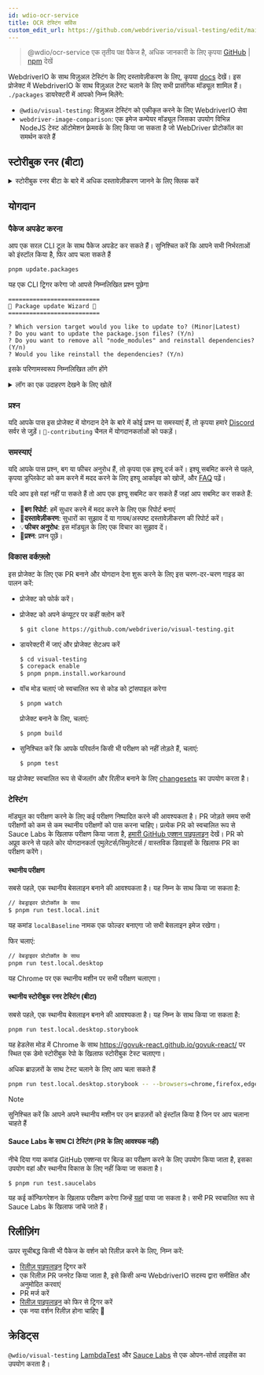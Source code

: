 ```yaml
---
id: wdio-ocr-service
title: OCR टेस्टिंग सर्विस
custom_edit_url: https://github.com/webdriverio/visual-testing/edit/main/README.md
---
```



> @wdio/ocr-service एक तृतीय पक्ष पैकेज है, अधिक जानकारी के लिए कृपया [GitHub](https://github.com/webdriverio/visual-testing) | [npm](https://www.npmjs.com/package/@wdio/ocr-service) देखें

WebdriverIO के साथ विज़ुअल टेस्टिंग के लिए दस्तावेज़ीकरण के लिए, कृपया [docs](https://webdriver.io/docs/visual-testing) देखें। इस प्रोजेक्ट में WebdriverIO के साथ विज़ुअल टेस्ट चलाने के लिए सभी प्रासंगिक मॉड्यूल शामिल हैं। `./packages` डायरेक्टरी में आपको निम्न मिलेंगे:

-   `@wdio/visual-testing`: विज़ुअल टेस्टिंग को एकीकृत करने के लिए WebdriverIO सेवा
-   `webdriver-image-comparison`: एक इमेज कम्पेयर मॉड्यूल जिसका उपयोग विभिन्न NodeJS टेस्ट ऑटोमेशन फ्रेमवर्क के लिए किया जा सकता है जो WebDriver प्रोटोकॉल का समर्थन करते हैं

## स्टोरीबुक रनर (बीटा)

<details>
  <summary>स्टोरीबुक रनर बीटा के बारे में अधिक दस्तावेज़ीकरण जानने के लिए क्लिक करें</summary>

> स्टोरीबुक रनर अभी भी बीटा में है, डॉक्स बाद में [WebdriverIO](https://webdriver.io/docs/visual-testing) दस्तावेज़ीकरण पेजेस पर स्थानांतरित किए जाएंगे।

यह मॉड्यूल अब स्टोरीबुक को नए विज़ुअल रनर के साथ समर्थन करता है। यह रनर स्वचालित रूप से स्थानीय/रिमोट स्टोरीबुक इंस्टेंस के लिए स्कैन करता है और प्रत्येक कंपोनेंट के एलिमेंट स्क्रीनशॉट बनाएगा। यह निम्न को जोड़कर किया जा सकता है

```ts
export const config: WebdriverIO.Config = {
    // ...
    services: ["visual"],
    // ....
};
```

आपके `services` में और कमांड लाइन के माध्यम से `npx wdio tests/configs/wdio.local.desktop.storybook.conf.ts --storybook` चलाकर।
यह डिफॉल्ट ब्राउज़र के रूप में हेडलेस मोड में Chrome का उपयोग करेगा।

> [!NOTE]
>
> -   अधिकांश विज़ुअल टेस्टिंग विकल्प स्टोरीबुक रनर के लिए भी काम करेंगे, [WebdriverIO](https://webdriver.io/docs/visual-testing) दस्तावेज़ीकरण देखें।
> -   स्टोरीबुक रनर आपकी सभी क्षमताओं को ओवरराइट करेगा और केवल उन ब्राउज़रों पर चल सकता है जिन्हें यह समर्थन करता है, [`--browsers`](#browsers) देखें।
> -   स्टोरीबुक रनर एक मौजूदा कॉन्फिग का समर्थन नहीं करता है जो मल्टीरिमोट क्षमताओं का उपयोग करता है और एक त्रुटि फेंकेगा।
> -   स्टोरीबुक रनर केवल डेस्कटॉप वेब का समर्थन करता है, मोबाइल वेब का नहीं।

### स्टोरीबुक रनर सर्विस विकल्प

सर्विस विकल्प इस प्रकार प्रदान किए जा सकते हैं

```ts
export const config: WebdriverIO.Config  = {
    // ...
    services: [
      [
        'visual',
        {
            // कुछ डिफॉल्ट विकल्प
            baselineFolder: join(process.cwd(), './__snapshots__/'),
            debug: true,
            // स्टोरीबुक विकल्प, विवरण के लिए क्लाई विकल्प देखें
            storybook: {
                additionalSearchParams: new URLSearchParams({foo: 'bar', abc: 'def'}),
                clip: false,
                clipSelector: ''#some-id,
                numShards: 4,
                // `skipStories` एक स्ट्रिंग ('example-button--secondary'),
                // एक एरे (['example-button--secondary', 'example-button--small'])
                // या एक रेगेक्स हो सकता है जिसे स्ट्रिंग के रूप में प्रदान किया जाना चाहिए ("/.*button.*/gm")
                skipStories: ['example-button--secondary', 'example-button--small'],
                url: 'https://www.bbc.co.uk/iplayer/storybook/',
                version: 6,
                // वैकल्पिक - बेसलाइन पाथ को ओवरराइड करने की अनुमति देता है। डिफॉल्ट रूप से यह बेसलाइन को श्रेणी और कंपोनेंट द्वारा समूहित करेगा (उदाहरण के लिए, forms/input/baseline.png)
                getStoriesBaselinePath: (category, component) => `path__${category}__${component}`,
            },
        },
      ],
    ],
    // ....
}
```

### स्टोरीबुक रनर CLI विकल्प

#### `--additionalSearchParams`

-   **प्रकार:** `string`
-   **अनिवार्य:** नहीं
-   **डिफॉल्ट:** ''
-   **उदाहरण:** `npx wdio tests/configs/wdio.local.desktop.storybook.conf.ts --storybook --additionalSearchParams="foo=bar&abc=def"`

यह स्टोरीबुक URL में अतिरिक्त खोज पैरामीटर जोड़ देगा।
अधिक जानकारी के लिए [URLSearchParams](https://developer.mozilla.org/en-US/docs/Web/API/URLSearchParams) दस्तावेज़ीकरण देखें। स्ट्रिंग एक वैध URLSearchParams स्ट्रिंग होनी चाहिए।

> [!NOTE]
> डबल कोट्स आवश्यक हैं ताकि `&` को कमांड सेपरेटर के रूप में व्याख्या करने से रोका जा सके।
> उदाहरण के लिए `--additionalSearchParams="foo=bar&abc=def"` के साथ यह कहानियों के परीक्षण के लिए निम्नलिखित स्टोरीबुक URL उत्पन्न करेगा: `http://storybook.url/iframe.html?id=story-id&foo=bar&abc=def`।

#### `--browsers`

-   **प्रकार:** `string`
-   **अनिवार्य:** नहीं
-   **डिफॉल्ट:** `chrome`, आप `chrome|firefox|edge|safari` से चुन सकते हैं
-   **उदाहरण:** `npx wdio tests/configs/wdio.local.desktop.storybook.conf.ts --storybook --browsers=chrome,firefox,edge,safari`
-   **नोट:** केवल CLI के माध्यम से उपलब्ध है

यह कंपोनेंट स्क्रीनशॉट लेने के लिए प्रदान किए गए ब्राउज़रों का उपयोग करेगा

> [!NOTE]
> सुनिश्चित करें कि आपने अपने स्थानीय मशीन पर उन ब्राउज़रों को इंस्टॉल किया है जिन पर आप चलाना चाहते हैं

#### `--clip`

-   **प्रकार:** `boolean`
-   **अनिवार्य:** नहीं
-   **डिफॉल्ट:** `true`
-   **उदाहरण:** `npx wdio tests/configs/wdio.local.desktop.storybook.conf.ts --storybook --clip=false`

जब अक्षम किया जाता है तो यह एक व्यूपोर्ट स्क्रीनशॉट बनाएगा। जब सक्षम किया जाता है तो यह [`--clipSelector`](#clipselector) के आधार पर एलिमेंट स्क्रीनशॉट बनाएगा जो कंपोनेंट स्क्रीनशॉट के चारों ओर सफेद स्थान की मात्रा को कम करेगा और स्क्रीनशॉट के आकार को कम करेगा।

#### `--clipSelector`

-   **प्रकार:** `string`
-   **अनिवार्य:** नहीं
-   **डिफॉल्ट:** स्टोरीबुक V7 के लिए `#storybook-root > :first-child` और स्टोरीबुक V6 के लिए `#root > :first-child:not(script):not(style)`, [`--version`](#version) भी देखें
-   **उदाहरण:** `npx wdio tests/configs/wdio.local.desktop.storybook.conf.ts --storybook --clipSelector="#some-id"`

यह वह सेलेक्टर है जिसका उपयोग किया जाएगा:

-   स्क्रीनशॉट लेने के लिए एलिमेंट का चयन करने के लिए
-   एलिमेंट के लिए स्क्रीनशॉट लेने से पहले दृश्यमान होने की प्रतीक्षा करने के लिए

#### `--devices`

-   **प्रकार:** `string`
-   **अनिवार्य:** नहीं
-   **डिफॉल्ट:** आप [`deviceDescriptors.ts`](https://github.com/webdriverio/visual-testing/blob/main/./packages/service/src/storybook/deviceDescriptors.ts) से चुन सकते हैं
-   **उदाहरण:** `npx wdio tests/configs/wdio.local.desktop.storybook.conf.ts --storybook --devices="iPhone 14 Pro Max","Pixel 3 XL"`
-   **नोट:** केवल CLI के माध्यम से उपलब्ध है

यह कंपोनेंट स्क्रीनशॉट लेने के लिए प्रदान किए गए उपकरणों का उपयोग करेगा जो [`deviceDescriptors.ts`](https://github.com/webdriverio/visual-testing/blob/main/./packages/service/src/storybook/deviceDescriptors.ts) से मेल खाते हैं

> [!NOTE]
>
> -   यदि आपको एक डिवाइस कॉन्फिग नहीं मिलता है, तो [फीचर अनुरोध](https://github.com/webdriverio/visual-testing/issues/new?assignees=&labels=&projects=&template=--feature-request.md) सबमिट करने में संकोच न करें
> -   यह केवल Chrome के साथ काम करेगा:
>     -   यदि आप `--devices` प्रदान करते हैं तो सभी Chrome इंस्टेंस **मोबाइल एमुलेशन** मोड में चलेंगे
>     -   यदि आप Chrome के अलावा अन्य ब्राउज़र भी प्रदान करते हैं, जैसे `--devices --browsers=firefox,safari,edge` तो यह स्वचालित रूप से मोबाइल एमुलेशन मोड में Chrome जोड़ देगा
> -   स्टोरीबुक रनर डिफॉल्ट रूप से एलिमेंट स्नैपशॉट बनाएगा, यदि आप पूरे मोबाइल एमुलेटेड स्क्रीनशॉट को देखना चाहते हैं तो कमांड लाइन के माध्यम से `--clip=false` प्रदान करें
> -   फाइल नाम उदाहरण के लिए `__snapshots__/example/button/desktop_chrome/example-button--large-local-chrome-iPhone-14-Pro-Max-430x932-dpr-3.png` जैसा दिखेगा
> -   **[SRC:](https://chromedriver.chromium.org/mobile-emulation#h.p_ID_167)** मोबाइल एमुलेशन का उपयोग करके डेस्कटॉप पर मोबाइल वेबसाइट का परीक्षण उपयोगी हो सकता है, लेकिन परीक्षकों को पता होना चाहिए कि कई सूक्ष्म अंतर हैं जैसे:
>     -   पूरी तरह से अलग GPU, जो बड़े प्रदर्शन परिवर्तन का कारण बन सकता है;
>     -   मोबाइल UI एमुलेट नहीं किया जाता है (विशेष रूप से, छिपाने वाला url बार पेज की ऊंचाई को प्रभावित करता है);
>     -   अस्पष्टीकरण पॉपअप (जहां आप कुछ टच लक्ष्यों में से एक का चयन करते हैं) समर्थित नहीं है;
>     -   कई हार्डवेयर API (उदाहरण के लिए, orientationchange इवेंट) अनुपलब्ध हैं।

#### `--headless`

-   **प्रकार:** `boolean`
-   **अनिवार्य:** नहीं
-   **डिफॉल्ट:** `true`
-   **उदाहरण:** `npx wdio tests/configs/wdio.local.desktop.storybook.conf.ts --storybook --headless=false`
-   **नोट:** केवल CLI के माध्यम से उपलब्ध है

यह डिफॉल्ट रूप से हेडलेस मोड में टेस्ट चलाएगा (जब ब्राउज़र इसका समर्थन करता है) या अक्षम किया जा सकता है

#### `--numShards`

-   **प्रकार:** `number`
-   **अनिवार्य:** नहीं
-   **डिफॉल्ट:** `true`
-   **उदाहरण:** `npx wdio tests/configs/wdio.local.desktop.storybook.conf.ts --storybook --numShards=10`

यह समांतर इंस्टेंस की संख्या होगी जिसका उपयोग कहानियों को चलाने के लिए किया जाएगा। यह आपके `wdio.conf`-फाइल में `maxInstances` द्वारा सीमित होगा।

> [!IMPORTANT]
> `headless`-मोड में चलते समय संसाधन प्रतिबंधों के कारण अस्थिरता को रोकने के लिए संख्या को 20 से अधिक न बढ़ाएं

#### `--skipStories`

-   **प्रकार:** `string|regex`
-   **अनिवार्य:** नहीं
-   **डिफॉल्ट:** null
-   **उदाहरण:** `npx wdio tests/configs/wdio.local.desktop.storybook.conf.ts --storybook --skipStories="/.*button.*/gm"`

यह हो सकता है:

-   एक स्ट्रिंग (`example-button--secondary,example-button--small`)
-   या एक रेगेक्स (`"/.*button.*/gm"`)

कुछ कहानियों को छोड़ने के लिए। कहानी की `id` का उपयोग करें जो कहानी के URL में पाई जा सकती है। उदाहरण के लिए, इस URL `http://localhost:6006/?path=/story/example-page--logged-out` में `id` `example-page--logged-out` है

#### `--url`

-   **प्रकार:** `string`
-   **अनिवार्य:** नहीं
-   **डिफॉल्ट:** `http://127.0.0.1:6006`
-   **उदाहरण:** `npx wdio tests/configs/wdio.local.desktop.storybook.conf.ts --storybook --url="https://example.com"`

वह URL जहां आपका स्टोरीबुक इंस्टेंस होस्ट किया गया है।

#### `--version`

-   **प्रकार:** `number`
-   **अनिवार्य:** नहीं
-   **डिफॉल्ट:** 7
-   **उदाहरण:** `npx wdio tests/configs/wdio.local.desktop.storybook.conf.ts --storybook --version=6`

यह स्टोरीबुक का वर्शन है, इसका डिफॉल्ट `7` है। यह जानने के लिए आवश्यक है कि क्या V6 [`clipSelector`](#clipselector) का उपयोग किया जाना चाहिए।

### स्टोरीबुक इंटरैक्शन टेस्टिंग

स्टोरीबुक इंटरैक्शन टेस्टिंग आपको WDIO कमांड के साथ कस्टम स्क्रिप्ट बनाकर एक कंपोनेंट को एक निश्चित स्थिति में सेट करने के लिए अपने कंपोनेंट के साथ इंटरैक्ट करने की अनुमति देता है। उदाहरण के लिए, नीचे दिए गए कोड स्निपेट देखें:

```ts
import { browser, expect } from "@wdio/globals";

describe("Storybook Interaction", () => {
    it("should create screenshots for the logged in state when it logs out", async () => {
        const componentId = "example-page--logged-in";
        await browser.waitForStorybookComponentToBeLoaded({ id: componentId });

        await expect($("header")).toMatchElementSnapshot(
            `${componentId}-logged-in-state`
        );
        await $("button=Log out").click();
        await expect($("header")).toMatchElementSnapshot(
            `${componentId}-logged-out-state`
        );
    });

    it("should create screenshots for the logged out state when it logs in", async () => {
        const componentId = "example-page--logged-out";
        await browser.waitForStorybookComponentToBeLoaded({ id: componentId });

        await expect($("header")).toMatchElementSnapshot(
            `${componentId}-logged-out-state`
        );
        await $("button=Log in").click();
        await expect($("header")).toMatchElementSnapshot(
            `${componentId}-logged-in-state`
        );
    });
});
```

दो अलग-अलग कंपोनेंट पर दो टेस्ट निष्पादित किए जाते हैं। प्रत्येक टेस्ट पहले एक स्थिति सेट करता है और फिर एक स्क्रीनशॉट लेता है। आप यह भी देखेंगे कि एक नया कस्टम कमांड पेश किया गया है, जिसे [यहां](#new-custom-command) पाया जा सकता है।

उपरोक्त स्पेक फाइल को एक फोल्डर में सहेजा जा सकता है और निम्नलिखित कमांड के साथ कमांड लाइन में जोड़ा जा सकता है:

```sh
pnpm run test.local.desktop.storybook.localhost -- --spec='tests/specs/storybook-interaction/*.ts'
```

स्टोरीबुक रनर पहले स्वचालित रूप से आपके स्टोरीबुक इंस्टेंस को स्कैन करेगा और फिर आपके टेस्ट को उन कहानियों में जोड़ेगा जिन्हें तुलना करने की आवश्यकता है। यदि आप नहीं चाहते कि वे कंपोनेंट जिनका आप इंटरैक्शन टेस्टिंग के लिए उपयोग करते हैं, उनकी दो बार तुलना की जाए, तो आप स्कैन से "डिफॉल्ट" कहानियों को हटाने के लिए एक फिल्टर जोड़ सकते हैं जिसमें [`--skipStories`](#--skipstories) फिल्टर प्रदान किया गया है। यह इस तरह दिखेगा:

```sh
pnpm run test.local.desktop.storybook.localhost -- --skipStories="/example-page.*/gm" --spec='tests/specs/storybook-interaction/*.ts'
```

### नया कस्टम कमांड

एक नया कस्टम कमांड जिसे `browser.waitForStorybookComponentToBeLoaded({ id: 'componentId' })` कहा जाता है, `browser/driver`-ऑब्जेक्ट में जोड़ा जाएगा जो स्वचालित रूप से कंपोनेंट को लोड करेगा और इसके पूरा होने तक प्रतीक्षा करेगा, इसलिए आपको `browser.url('url.com')` विधि का उपयोग करने की आवश्यकता नहीं है। इसका उपयोग इस प्रकार किया जा सकता है

```ts
import { browser, expect } from "@wdio/globals";

describe("Storybook Interaction", () => {
    it("should create screenshots for the logged in state when it logs out", async () => {
        const componentId = "example-page--logged-in";
        await browser.waitForStorybookComponentToBeLoaded({ id: componentId });

        await expect($("header")).toMatchElementSnapshot(
            `${componentId}-logged-in-state`
        );
        await $("button=Log out").click();
        await expect($("header")).toMatchElementSnapshot(
            `${componentId}-logged-out-state`
        );
    });

    it("should create screenshots for the logged out state when it logs in", async () => {
        const componentId = "example-page--logged-out";
        await browser.waitForStorybookComponentToBeLoaded({ id: componentId });

        await expect($("header")).toMatchElementSnapshot(
            `${componentId}-logged-out-state`
        );
        await $("button=Log in").click();
        await expect($("header")).toMatchElementSnapshot(
            `${componentId}-logged-in-state`
        );
    });
});
```

विकल्प हैं:

#### `additionalSearchParams`

-   **प्रकार:** [`URLSearchParams`](https://developer.mozilla.org/en-US/docs/Web/API/URLSearchParams)
-   **अनिवार्य:** नहीं
-   **डिफॉल्ट:** `new URLSearchParams()`
-   **उदाहरण:**

```ts
await browser.waitForStorybookComponentToBeLoaded({
    additionalSearchParams: new URLSearchParams({ foo: "bar", abc: "def" }),
    id: "componentId",
});
```

यह स्टोरीबुक URL में अतिरिक्त खोज पैरामीटर जोड़ेगा, उपरोक्त उदाहरण में URL `http://storybook.url/iframe.html?id=story-id&foo=bar&abc=def` होगा।
अधिक जानकारी के लिए [URLSearchParams](https://developer.mozilla.org/en-US/docs/Web/API/URLSearchParams) दस्तावेज़ीकरण देखें।

#### `clipSelector`

-   **प्रकार:** `string`
-   **अनिवार्य:** नहीं
-   **डिफॉल्ट:** स्टोरीबुक V7 के लिए `#storybook-root > :first-child` और स्टोरीबुक V6 के लिए `#root > :first-child:not(script):not(style)`
-   **उदाहरण:**

```ts
await browser.waitForStorybookComponentToBeLoaded({
    clipSelector: "#your-selector",
    id: "componentId",
});
```

यह वह सेलेक्टर है जिसका उपयोग किया जाएगा:

-   स्क्रीनशॉट लेने के लिए एलिमेंट का चयन करने के लिए
-   एलिमेंट के लिए स्क्रीनशॉट लेने से पहले दृश्यमान होने की प्रतीक्षा करने के लिए

#### `id`

-   **प्रकार:** `string`
-   **अनिवार्य:** हां
-   **उदाहरण:**

```ts
await browser.waitForStorybookComponentToBeLoaded({ '#your-selector', id: 'componentId' })
```

कहानी की `id` का उपयोग करें जो कहानी के URL में पाई जा सकती है। उदाहरण के लिए, इस URL `http://localhost:6006/?path=/story/example-page--logged-out` में `id` `example-page--logged-out` है

#### `timeout`

-   **प्रकार:** `number`
-   **अनिवार्य:** नहीं
-   **डिफॉल्ट:** 1100 मिलीसेकंड
-   **उदाहरण:**

```ts
await browser.waitForStorybookComponentToBeLoaded({
    id: "componentId",
    timeout: 20000,
});
```

अधिकतम टाइमआउट जिसके लिए हम पेज पर लोडिंग के बाद एक कंपोनेंट के दृश्यमान होने की प्रतीक्षा करना चाहते हैं

#### `url`

-   **प्रकार:** `string`
-   **अनिवार्य:** नहीं
-   **डिफॉल्ट:** `http://127.0.0.1:6006`
-   **उदाहरण:**

```ts
await browser.waitForStorybookComponentToBeLoaded({
    id: "componentId",
    url: "https://your.url",
});
```

वह URL जहां आपका स्टोरीबुक इंस्टेंस होस्ट किया गया है।

</details>

## योगदान

### पैकेज अपडेट करना

आप एक सरल CLI टूल के साथ पैकेज अपडेट कर सकते हैं। सुनिश्चित करें कि आपने सभी निर्भरताओं को इंस्टॉल किया है, फिर आप चला सकते हैं

```sh
pnpm update.packages
```

यह एक CLI ट्रिगर करेगा जो आपसे निम्नलिखित प्रश्न पूछेगा

```logs
==========================
🤖 Package update Wizard 🧙
==========================

? Which version target would you like to update to? (Minor|Latest)
? Do you want to update the package.json files? (Y/n)
? Do you want to remove all "node_modules" and reinstall dependencies? (Y/n)
? Would you like reinstall the dependencies? (Y/n)
```

इसके परिणामस्वरूप निम्नलिखित लॉग होंगे

<details>
    <summary>लॉग का एक उदाहरण देखने के लिए खोलें</summary>
    
```logs
==========================
🤖 Package update Wizard 🧙
==========================

? Which version target would you like to update to? Minor
? Do you want to update the package.json files? yes
Updating root 'package.json' for minor updates...
Updating packages for minor updates in /Users/wswebcreation/Git/wdio/visual-testing...
Using pnpm
Upgrading /Users/wswebcreation/Git/wdio/visual-testing/package.json
[====================] 38/38 100%

@typescript-eslint/eslint-plugin ^8.7.0 → ^8.8.0
@typescript-eslint/parser ^8.7.0 → ^8.8.0
@typescript-eslint/utils ^8.7.0 → ^8.8.0
@vitest/coverage-v8 ^2.1.1 → ^2.1.2
vitest ^2.1.1 → ^2.1.2

Run pnpm install to install new versions.
Updating packages for minor updates in /Users/wswebcreation/Git/wdio/visual-testing/packages/ocr-service...
Using pnpm
Upgrading /Users/wswebcreation/Git/wdio/visual-testing/packages/ocr-service/package.json
[====================] 11/11 100%

All dependencies match the minor package versions :)
Updating packages for minor updates in /Users/wswebcreation/Git/wdio/visual-testing/packages/visual-reporter...
Using pnpm
Upgrading /Users/wswebcreation/Git/wdio/visual-testing/packages/visual-reporter/package.json
[====================] 11/11 100%

eslint-config-next 14.2.13 → 14.2.14
next 14.2.13 → 14.2.14

Run pnpm install to install new versions.
Updating packages for minor updates in /Users/wswebcreation/Git/wdio/visual-testing/packages/visual-service...
Using pnpm
Upgrading /Users/wswebcreation/Git/wdio/visual-testing/packages/visual-service/package.json
[====================] 5/5 100%

All dependencies match the minor package versions :)
Updating packages for minor updates in /Users/wswebcreation/Git/wdio/visual-testing/packages/webdriver-image-comparison...
Using pnpm
Upgrading /Users/wswebcreation/Git/wdio/visual-testing/packages/webdriver-image-comparison/package.json
[====================] 8/8 100%

All dependencies match the minor package versions :)
? Do you want to remove all "node_modules" and reinstall dependencies? yes
Removing root dependencies in /Users/wswebcreation/Git/wdio/visual-testing...
Removing dependencies in ocr-service...
Removing dependencies in visual-reporter...
Removing dependencies in visual-service...
Removing dependencies in webdriver-image-comparison...
? Would you like reinstall the dependencies? yes
Installing dependencies in /Users/wswebcreation/Git/wdio/visual-testing...

> @wdio/visual-testing-monorepo@ pnpm.install.workaround /Users/wswebcreation/Git/wdio/visual-testing
> pnpm install --shamefully-hoist

Scope: all 5 workspace projects
Lockfile is up to date, resolution step is skipped
Packages: +1274
++++++++++++++++++++++++++++++++++++++++++++++++++++++++++++++++++++++++++++++++++++++++++++++++++++++++++++++++++
Progress: resolved 1274, reused 1265, downloaded 0, added 1274, done

dependencies:

-   @wdio/ocr-service 2.0.0 <- packages/ocr-service
-   @wdio/visual-service 6.0.0 <- packages/visual-service

devDependencies:

-   @changesets/cli 2.27.8
-   @inquirer/prompts 5.5.0
-   @tsconfig/node20 20.1.4
-   @types/eslint 9.6.1
-   @types/jsdom 21.1.7
-   @types/node 20.16.4
-   @types/react 18.3.5
-   @types/react-dom 18.3.0
-   @types/xml2js 0.4.14
-   @typescript-eslint/eslint-plugin 8.8.0
-   @typescript-eslint/parser 8.8.0
-   @typescript-eslint/utils 8.8.0
-   @vitest/coverage-v8 2.1.2
-   @wdio/appium-service 9.1.2
-   @wdio/cli 9.1.2
-   @wdio/globals 9.1.2
-   @wdio/local-runner 9.1.2
-   @wdio/mocha-framework 9.1.2
-   @wdio/sauce-service 9.1.2
-   @wdio/shared-store-service 9.1.2
-   @wdio/spec-reporter 9.1.2
-   @wdio/types 9.1.2
-   eslint 9.11.1
-   eslint-plugin-import 2.30.0
-   eslint-plugin-unicorn 55.0.0
-   eslint-plugin-wdio 9.0.8
-   husky 9.1.6
-   jsdom 25.0.1
-   pnpm-run-all2 6.2.3
-   release-it 17.6.0
-   rimraf 6.0.1
-   saucelabs 8.0.0
-   ts-node 10.9.2
-   typescript 5.6.2
-   vitest 2.1.2
-   webdriverio 9.1.2

. prepare$ husky
└─ Done in 204ms
Done in 9.5s
All packages updated!

````

</details>

### प्रश्न

यदि आपके पास इस प्रोजेक्ट में योगदान देने के बारे में कोई प्रश्न या समस्याएं हैं, तो कृपया हमारे [Discord](https://discord.webdriver.io) सर्वर से जुड़ें। `🙏-contributing` चैनल में योगदानकर्ताओं को पकड़ें।

### समस्याएं

यदि आपके पास प्रश्न, बग या फीचर अनुरोध हैं, तो कृपया एक इश्यू दर्ज करें। इश्यू सबमिट करने से पहले, कृपया डुप्लिकेट को कम करने में मदद करने के लिए इश्यू आर्काइव को खोजें, और [FAQ](https://webdriver.io/docs/visual-testing/faq/) पढ़ें।

यदि आप इसे वहां नहीं पा सकते हैं तो आप एक इश्यू सबमिट कर सकते हैं जहां आप सबमिट कर सकते हैं:

-   🐛**बग रिपोर्ट**: हमें सुधार करने में मदद करने के लिए एक रिपोर्ट बनाएं
-   📖**दस्तावेज़ीकरण**: सुधारों का सुझाव दें या गायब/अस्पष्ट दस्तावेज़ीकरण की रिपोर्ट करें।
-   💡**फीचर अनुरोध**: इस मॉड्यूल के लिए एक विचार का सुझाव दें।
-   💬**प्रश्न**: प्रश्न पूछें।

### विकास वर्कफ़्लो

इस प्रोजेक्ट के लिए एक PR बनाने और योगदान देना शुरू करने के लिए इस चरण-दर-चरण गाइड का पालन करें:

-   प्रोजेक्ट को फोर्क करें।
-   प्रोजेक्ट को अपने कंप्यूटर पर कहीं क्लोन करें

    ```sh
    $ git clone https://github.com/webdriverio/visual-testing.git
    ```

-   डायरेक्टरी में जाएं और प्रोजेक्ट सेटअप करें

    ```sh
    $ cd visual-testing
    $ corepack enable
    $ pnpm pnpm.install.workaround
    ```

-   वॉच मोड चलाएं जो स्वचालित रूप से कोड को ट्रांसपाइल करेगा

    ```sh
    $ pnpm watch
    ```

    प्रोजेक्ट बनाने के लिए, चलाएं:

    ```sh
    $ pnpm build
    ```

-   सुनिश्चित करें कि आपके परिवर्तन किसी भी परीक्षण को नहीं तोड़ते हैं, चलाएं:

    ```sh
    $ pnpm test
    ```

यह प्रोजेक्ट स्वचालित रूप से चेंजलॉग और रिलीज बनाने के लिए [changesets](https://github.com/changesets/changesets) का उपयोग करता है।

### टेस्टिंग

मॉड्यूल का परीक्षण करने के लिए कई परीक्षण निष्पादित करने की आवश्यकता है। PR जोड़ते समय सभी परीक्षणों को कम से कम स्थानीय परीक्षणों को पास करना चाहिए। प्रत्येक PR को स्वचालित रूप से Sauce Labs के खिलाफ परीक्षण किया जाता है, [हमारी GitHub एक्शन पाइपलाइन](https://github.com/webdriverio/visual-testing/actions/workflows/tests.yml) देखें। PR को अप्रूव करने से पहले कोर योगदानकर्ता एमुलेटर्स/सिमुलेटर्स / वास्तविक डिवाइसों के खिलाफ PR का परीक्षण करेंगे।

#### स्थानीय परीक्षण

सबसे पहले, एक स्थानीय बेसलाइन बनाने की आवश्यकता है। यह निम्न के साथ किया जा सकता है:

```sh
// वेबड्राइवर प्रोटोकॉल के साथ
$ pnpm run test.local.init
````

यह कमांड `localBaseline` नामक एक फोल्डर बनाएगा जो सभी बेसलाइन इमेज रखेगा।

फिर चलाएं:

```sh
// वेबड्राइवर प्रोटोकॉल के साथ
pnpm run test.local.desktop
```

यह Chrome पर एक स्थानीय मशीन पर सभी परीक्षण चलाएगा।

#### स्थानीय स्टोरीबुक रनर टेस्टिंग (बीटा)

सबसे पहले, एक स्थानीय बेसलाइन बनाने की आवश्यकता है। यह निम्न के साथ किया जा सकता है:

```sh
pnpm run test.local.desktop.storybook
```

यह हेडलेस मोड में Chrome के साथ https://govuk-react.github.io/govuk-react/ पर स्थित एक डेमो स्टोरीबुक रेपो के खिलाफ स्टोरीबुक टेस्ट चलाएगा।

अधिक ब्राउज़रों के साथ टेस्ट चलाने के लिए आप चला सकते हैं

```sh
pnpm run test.local.desktop.storybook -- --browsers=chrome,firefox,edge,safari
```

> [!NOTE]
> सुनिश्चित करें कि आपने अपने स्थानीय मशीन पर उन ब्राउज़रों को इंस्टॉल किया है जिन पर आप चलाना चाहते हैं

#### Sauce Labs के साथ CI टेस्टिंग (PR के लिए आवश्यक नहीं)

नीचे दिया गया कमांड GitHub एक्शन्स पर बिल्ड का परीक्षण करने के लिए उपयोग किया जाता है, इसका उपयोग वहां और स्थानीय विकास के लिए नहीं किया जा सकता है।

```
$ pnpm run test.saucelabs
```

यह कई कॉन्फिगरेशन के खिलाफ परीक्षण करेगा जिन्हें [यहां](https://github.com/webdriverio/visual-testing/blob/main/./tests/configs/wdio.saucelabs.web.conf.ts) पाया जा सकता है।
सभी PR स्वचालित रूप से Sauce Labs के खिलाफ जांचे जाते हैं।

## रिलीज़िंग

ऊपर सूचीबद्ध किसी भी पैकेज के वर्शन को रिलीज़ करने के लिए, निम्न करें:

-   [रिलीज़ पाइपलाइन](https://github.com/webdriverio/visual-testing/actions/workflows/release.yml) ट्रिगर करें
-   एक रिलीज़ PR जनरेट किया जाता है, इसे किसी अन्य WebdriverIO सदस्य द्वारा समीक्षित और अनुमोदित करवाएं
-   PR मर्ज करें
-   [रिलीज़ पाइपलाइन](https://github.com/webdriverio/visual-testing/actions/workflows/release.yml) को फिर से ट्रिगर करें
-   एक नया वर्शन रिलीज़ होना चाहिए 🎉

## क्रेडिट्स

`@wdio/visual-testing` [LambdaTest](https://www.lambdatest.com/) और [Sauce Labs](https://saucelabs.com/) से एक ओपन-सोर्स लाइसेंस का उपयोग करता है।